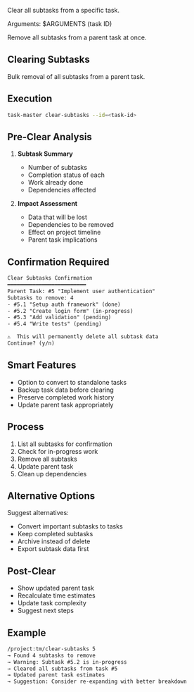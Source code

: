 Clear all subtasks from a specific task.

Arguments: $ARGUMENTS (task ID)

Remove all subtasks from a parent task at once.

## Clearing Subtasks

Bulk removal of all subtasks from a parent task.

## Execution

```sh
task-master clear-subtasks --id=<task-id>
```

## Pre-Clear Analysis

1. **Subtask Summary**
   - Number of subtasks
   - Completion status of each
   - Work already done
   - Dependencies affected

2. **Impact Assessment**
   - Data that will be lost
   - Dependencies to be removed
   - Effect on project timeline
   - Parent task implications

## Confirmation Required

```txt
Clear Subtasks Confirmation
━━━━━━━━━━━━━━━━━━━━━━━━━
Parent Task: #5 "Implement user authentication"
Subtasks to remove: 4
- #5.1 "Setup auth framework" (done)
- #5.2 "Create login form" (in-progress)
- #5.3 "Add validation" (pending)
- #5.4 "Write tests" (pending)

⚠️  This will permanently delete all subtask data
Continue? (y/n)
```

## Smart Features

- Option to convert to standalone tasks
- Backup task data before clearing
- Preserve completed work history
- Update parent task appropriately

## Process

1. List all subtasks for confirmation
2. Check for in-progress work
3. Remove all subtasks
4. Update parent task
5. Clean up dependencies

## Alternative Options

Suggest alternatives:

- Convert important subtasks to tasks
- Keep completed subtasks
- Archive instead of delete
- Export subtask data first

## Post-Clear

- Show updated parent task
- Recalculate time estimates
- Update task complexity
- Suggest next steps

## Example

```txt
/project:tm/clear-subtasks 5
→ Found 4 subtasks to remove
→ Warning: Subtask #5.2 is in-progress
→ Cleared all subtasks from task #5
→ Updated parent task estimates
→ Suggestion: Consider re-expanding with better breakdown
```
